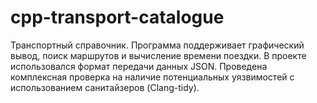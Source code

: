 # cpp-transport-catalogue
Транспортный справочник.
Программа поддерживает графический вывод, поиск маршрутов и вычисление времени поездки. В проекте использовался формат передачи данных JSON. Проведена комплексная проверка на наличие потенциальных уязвимостей с использованием санитайзеров (Clang-tidy).
